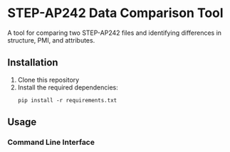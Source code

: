 # STEP-AP242 Data Comparison Tool

A tool for comparing two STEP-AP242 files and identifying differences in structure, PMI, and attributes.

## Installation

1. Clone this repository
2. Install the required dependencies:
   ```
   pip install -r requirements.txt
   ```

## Usage

### Command Line Interface 